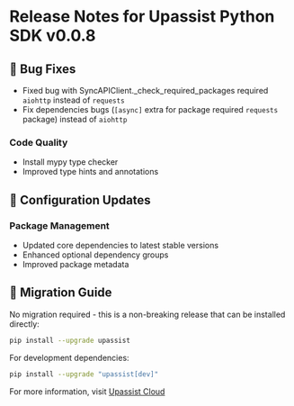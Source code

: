 # Release Notes for Upassist Python SDK v0.0.8

## 🐛 Bug Fixes
- Fixed bug with SyncAPIClient._check_required_packages required `aiohttp` instead of `requests`
- Fix dependencies bugs (`[async]` extra for package required `requests` package) instead of `aiohttp`

### Code Quality
- Install mypy type checker
- Improved type hints and annotations

## 🔧 Configuration Updates

### Package Management
- Updated core dependencies to latest stable versions
- Enhanced optional dependency groups
- Improved package metadata

## 📝 Migration Guide
No migration required - this is a non-breaking release that can be installed directly:

```bash
pip install --upgrade upassist
```

For development dependencies:
```bash
pip install --upgrade "upassist[dev]"
```

For more information, visit [Upassist Cloud](https://upassist.cloud/)
